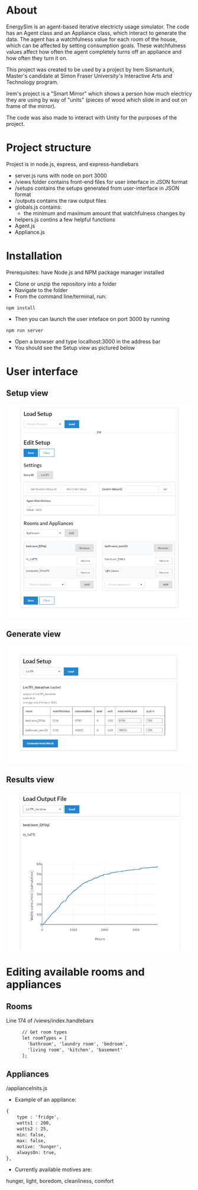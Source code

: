 # About

EnergySim is an agent-based iterative electricty usage simulator. The code has an Agent class and an Appliance class, which interact to generate the data. The agent has a watchfulness value for each room of the house, which can be affected
by setting consumption goals. These watchfulness values affect how often the agent completely turns off an appliance and how often they turn it on.

This project was created to be used by a project by Irem Sismanturk, Master's candidate at Simon Fraser University's Interactive Arts and Technology program. 

Irem's project is a "Smart Mirror" which shows a person how much electricy they are using by way of "units" (pieces of wood which slide in and out on frame of the mirror).

The code was also made to interact with Unity for the purposes of the project.

# Project structure 

Project is in node.js, express, and express-handlebars

- server.js runs with node on port 3000
- /views folder contains front-end files for user interface in JSON format
- /setups contains the setups generated from user-interface in JSON format
- /outputs contains the raw output files
- globals.js contains:
  - the minimum and maximum amount that watchfulness changes by
- helpers.js contins a few helpful functions 
- Agent.js 
- Appliance.js

# Installation

Prerequisites: have Node.js and NPM package manager installed

- Clone or unzip the repository into a folder
- Navigate to the folder
- From the command line/terminal, run: 
``` 
npm install 
```
- Then you can launch the user inteface on port 3000 by running
```
npm run server
```
- Open a browser and type localhost:3000 in the address bar
- You should see the Setup view as pictured below

# User interface

## Setup view 

![setup view](https://raw.githubusercontent.com/nicktchernikov/energysim/master/documentation/images/setup.PNG?raw=true)


## Generate view

![generate view](https://raw.githubusercontent.com/nicktchernikov/energysim/master/documentation/images/generate.PNG?raw=true)

## Results view

![generate view](https://raw.githubusercontent.com/nicktchernikov/energysim/master/documentation/images/results-2.PNG?raw=true)

# Editing available rooms and appliances

## Rooms

Line 174 of /views/index.handlebars

```
      // Get room types 
      let roomTypes = [
        'bathroom', 'laundry room', 'bedroom', 
        'living room', 'kitchen', 'basement'
      ];
```

## Appliances

/applianceInits.js

  * Example of an appliance:

``` 	
{
    type : 'fridge',
    watts1 : 200,
    watts2 : 25, 
    min: false,
    max: false,
    motive: 'hunger',
    alwaysOn: true,
},
```

  * Currently available motives are:

hunger, light, boredom, cleanliness, comfort
